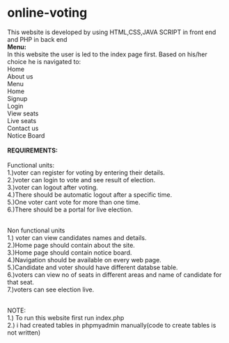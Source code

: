 # online-voting
This website is developed by using HTML,CSS,JAVA SCRIPT in front end and PHP in back end <br>
<B>Menu:</B><br>
In this website the user is led to the index page first. Based on his/her choice he is navigated to:<br>
 Home<br>
  About us<br>
  Menu<br>
  Home<br>
  Signup<br>
  Login<br>
  View seats<br>
  Live seats<br>
  Contact us<br>
  Notice Board<br><br>
<B>REQUIREMENTS:</B><br><br>
Functional units:<br>
1.)voter can register for voting by entering their details.<br>
2.)voter can login to vote and see result of election.<br>
3.)voter can logout after voting.<br>
4.)There should be automatic logout after a specific time.<br>
5.)One voter cant vote for more than one time.<br>
6.)There should be a portal for live election.<br><br>

Non functional units<br>
1.) voter can view candidates names and details.<br>
2.)Home page should contain about the site.<br>
3.)Home page should contain notice board.<br>
4.)Navigation should be available on every web page.<br>
5.)Candidate and voter should have different databse table.<br>
6.)voters can view no of seats in different areas and name of candidate for that seat.<br>
7.)voters can see election live.<br><br>

NOTE:<br>
1.) To run this website first run index.php<br>
2.) i had created tables in phpmyadmin manually(code to create tables is not written)<br>
